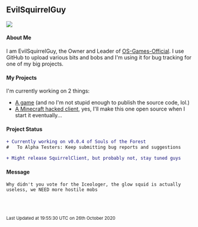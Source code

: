 ## EvilSquirrelGuy
<img src="https://komarev.com/ghpvc/?username=evilsquirrelguy&color=350255">

#### About Me
I am EvilSquirrelGuy, the Owner and Leader of [OS-Games-Official](https://www.github.com/OS-Games-Official/). I use GitHub to upload various bits and bobs and I'm using it for bug tracking for one of my big projects.
 
#### My Projects
I'm currently working on 2 things:
- [A game](https://www.github.com/OS-Games-Official/SoulsOfTheForest) (and no I'm not stupid enough to publish the source code, lol.)
- [A Minecraft hacked client](https://www.github.com/EvilSquirrelGuy/SquirrelClient), yes, I'll make this one open source when I start it eventually...

#### Project Status
```diff
+ Currently working on v0.0.4 of Souls of the Forest
#   To Alpha Testers: Keep submitting bug reports and suggestions

+ Might release SquirrelClient, but probably not, stay tuned guys
```

#### Message
```
Why didn't you vote for the Iceologer, the glow squid is actually useless, we NEED more hostile mobs
```
<br>
<br>

<sub>Last Updated at 19:55:30 UTC on 26th October 2020</sub>
